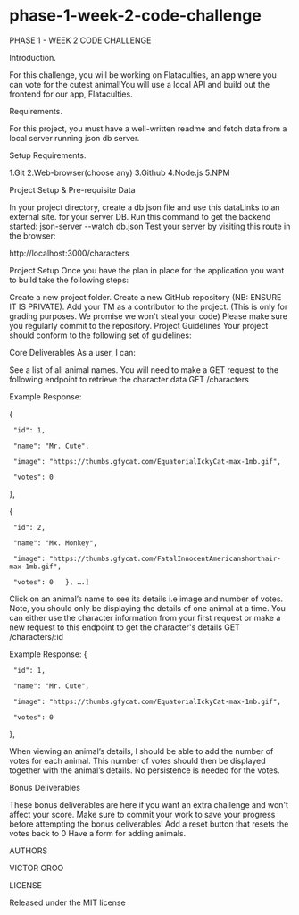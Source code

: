 ﻿# phase-1-week-2-code-challenge



PHASE 1 - WEEK 2 CODE CHALLENGE

Introduction.

For this challenge, you will be working on Flataculties, an app where you can vote for the cutest animal!You will use a local API and build out the frontend for our app, Flataculties.

Requirements.

For this project, you must have a well-written readme and fetch data from a local server running json db server.

Setup Requirements.

1.Git
2.Web-browser(choose any)
3.Github
4.Node.js
5.NPM

Project Setup & Pre-requisite Data

In your project directory, create a db.json file and use this dataLinks to an external site. for your server DB.
Run this command to get the backend started: json-server --watch db.json
Test your server by visiting this route in the browser:
 
http://localhost:3000/characters

Project Setup
Once you have the plan in place for the application you want to build take the following steps:

Create a new project folder.
Create a new GitHub repository (NB: ENSURE IT IS PRIVATE).
Add your TM as a contributor to the project. (This is only for grading purposes. We promise we won't steal your code)
Please make sure you regularly commit to the repository.
Project Guidelines
Your project should conform to the following set of guidelines:

Core Deliverables
As a user, I can:

See a list of all animal names. You will need to make a GET request to the following endpoint to retrieve the character data
 GET /characters

Example Response:

   {

     "id": 1,

     "name": "Mr. Cute",

     "image": "https://thumbs.gfycat.com/EquatorialIckyCat-max-1mb.gif",

     "votes": 0

   },

   {

     "id": 2,

     "name": "Mx. Monkey",

     "image": "https://thumbs.gfycat.com/FatalInnocentAmericanshorthair-max-1mb.gif",

     "votes": 0   }, ….]
Click on an animal’s name to see its details i.e image and number of votes. Note, you should only be displaying the details of one animal at a time. You can either use the character information from your first request or make a new request to this endpoint to get the character's details 
GET /characters/:id

Example Response: 
{

     "id": 1,

     "name": "Mr. Cute",

     "image": "https://thumbs.gfycat.com/EquatorialIckyCat-max-1mb.gif",

     "votes": 0

   },
 

When viewing an animal’s details, I should be able to add the number of votes for each animal. This number of votes should then be displayed together with the animal’s details. No persistence is needed for the votes.

Bonus Deliverables

These bonus deliverables are here if you want an extra challenge and won't affect your score.
Make sure to commit your work to save your progress before attempting the bonus deliverables!
Add a reset button that resets the votes back to 0
Have a form for adding animals.

AUTHORS 

VICTOR OROO

LICENSE

Released under the MIT license
